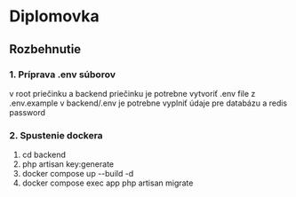 # Diplomovka


## Rozbehnutie
### 1. Príprava .env súborov
v root priečinku a backend priečinku je potrebne vytvoriť .env file z .env.example
v backend/.env je potrebne vyplniť údaje pre databázu a redis password

### 2. Spustenie dockera
1. cd backend
2. php artisan key:generate
3. docker compose up --build -d
4. docker compose exec app php artisan migrate

